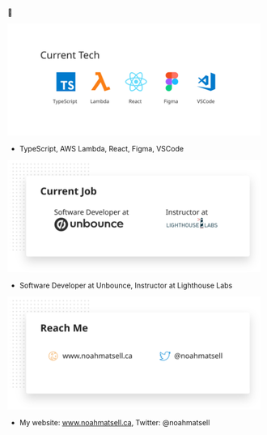 👋

<a href="#"><img src="https://github.com/noahub/noahub/blob/master/current_tech1.svg" width="500px" alt="My Current Tech" /></a>
- TypeScript, AWS Lambda, React, Figma, VSCode

<a href="#"><img src="https://github.com/noahub/noahub/blob/master/current_job.svg" width="500px" alt="My Current Job" /></a>
- Software Developer at Unbounce, Instructor at Lighthouse Labs

<a href="#"><img src="https://github.com/noahub/noahub/blob/master/reach_me1.svg" width="500px" alt="Reach Me" /></a>
- My website: www.noahmatsell.ca, Twitter: @noahmatsell
<!--
**noahub/noahub** is a ✨ _special_ ✨ repository because its `README.md` (this file) appears on your GitHub profile.

Here are some ideas to get you started:

- 🔭 I’m currently working on ...
- 🌱 I’m currently learning ...
- 👯 I’m looking to collaborate on ...
- 🤔 I’m looking for help with ...
- 💬 Ask me about ...
- 📫 How to reach me: ...
- 😄 Pronouns: ...
- ⚡ Fun fact: ...
-->
